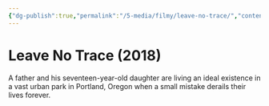 ```yaml
---
{"dg-publish":true,"permalink":"/5-media/filmy/leave-no-trace/","contentClasses":"movie","tags":["to-watch","фильм","#Adventure","#Drama"]}
---
```


# Leave No Trace (2018)
 
A father and his seventeen-year-old daughter are living an ideal existence in a vast urban park in Portland, Oregon when a small mistake derails their lives forever.

